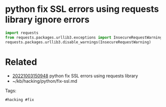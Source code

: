 # python fix SSL errors using requests library ignore errors
```python
import requests
from requests.packages.urllib3.exceptions import InsecureRequestWarning
requests.packages.urllib3.disable_warnings(InsecureRequestWarning)
```

# Related

- [20221003150948](/zet/20221003150948/README.md) python fix SSL errors using requests library
- ~/kb/hacking/python/fix-ssl.md

Tags:

    #hacking #fix 
